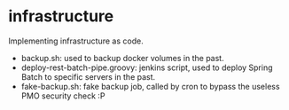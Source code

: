 # infrastructure

Implementing infrastructure as code.

- backup.sh: used to backup docker volumes in the past.
- deploy-rest-batch-pipe.groovy: jenkins script, used to deploy Spring Batch to specific servers in the past.
- fake-backup.sh: fake backup job, called by cron to bypass the useless PMO security check :P
